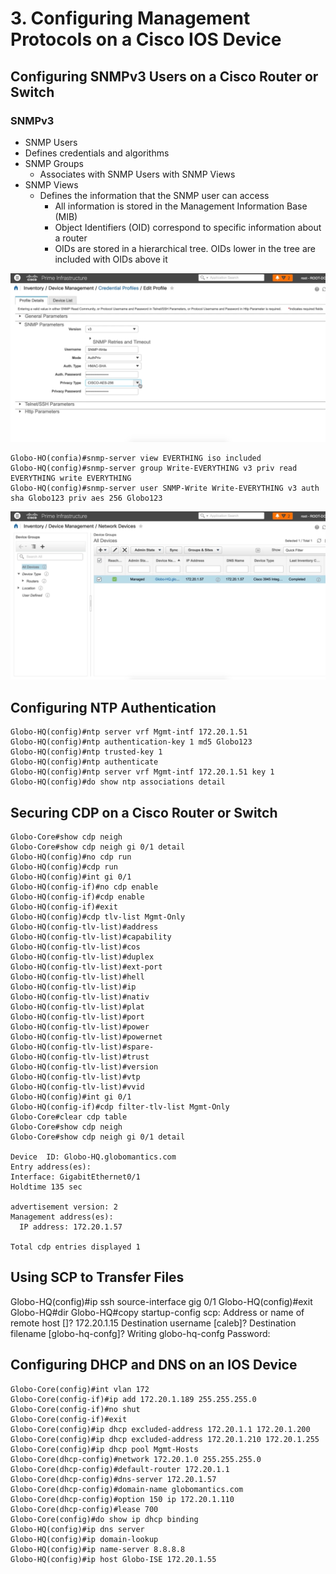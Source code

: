 # 3. Configuring Management Protocols on a Cisco IOS Device

## Configuring SNMPv3 Users on a Cisco Router or Switch

### SNMPv3

* SNMP Users
* Defines credentials and algorithms
* SNMP Groups
  * Associates with SNMP Users with SNMP Views
* SNMP Views
  * Defines the information that the SNMP user can access
    * All information is stored in the Management Information Base (MIB)
    * Object Identifiers (OID) correspond to specific information about a router
    * OIDs are stored in a hierarchical tree. OIDs lower in the tree are included with OIDs above it

![SNMP Configuration on Cisco Prime](../../../.gitbook/assets/configuring-management-protocols-on-a-cisco-ios-device-1.png)

```
Globo-HO(confia)#snmp-server view EVERTHING iso included
Globo-HQ(config)#snmp-server group Write-EVERYTHING v3 priv read EVERYTHING write EVERYTHING
Globo-HQ(config)#snmp-server user SNMP-Write Write-EVERYTHING v3 auth sha Globo123 priv aes 256 Globo123
```

![Syncronization Complete](../../../.gitbook/assets/configuring-management-protocols-on-a-cisco-ios-device-2.png)

## Configuring NTP Authentication

```
Globo-HQ(config)#ntp server vrf Mgmt-intf 172.20.1.51
Globo-HQ(config)#ntp authentication-key 1 md5 Globo123
Globo-HQ(config)#ntp trusted-key 1
Globo-HQ(config)#ntp authenticate
Globo-HQ(config)#ntp server vrf Mgmt-intf 172.20.1.51 key 1
Globo-HQ(config)#do show ntp associations detail
```

## Securing CDP on a Cisco Router or Switch

```
Globo-Core#show cdp neigh
Globo-Core#show cdp neigh gi 0/1 detail
Globo-HQ(config)#no cdp run
Globo-HQ(config)#cdp run
Globo-HQ(config)#int gi 0/1
Globo-HQ(config-if)#no cdp enable
Globo-HQ(config-if)#cdp enable
Globo-HQ(config-if)#exit
Globo-HQ(config)#cdp tlv-list Mgmt-Only
Globo-HQ(config-tlv-list)#address
Globo-HQ(config-tlv-list)#capability
Globo-HQ(config-tlv-list)#cos
Globo-HQ(config-tlv-list)#duplex
Globo-HQ(config-tlv-list)#ext-port
Globo-HQ(config-tlv-list)#hell
Globo-HQ(config-tlv-list)#ip
Globo-HQ(config-tlv-list)#nativ
Globo-HQ(config-tlv-list)#plat
Globo-HQ(config-tlv-list)#port
Globo-HQ(config-tlv-list)#power
Globo-HQ(config-tlv-list)#powernet
Globo-HQ(config-tlv-list)#spare-
Globo-HQ(config-tlv-list)#trust
Globo-HQ(config-tlv-list)#version
Globo-HQ(config-tlv-list)#vtp
Globo-HQ(config-tlv-list)#vvid
Globo-HQ(config)#int gi 0/1
Globo-HQ(config-if)#cdp filter-tlv-list Mgmt-Only
Globo-Core#clear cdp table
Globo-Core#show cdp neigh
Globo-Core#show cdp neigh gi 0/1 detail

Device  ID: Globo-HQ.globomantics.com
Entry address(es):
Interface: GigabitEthernet0/1
Holdtime 135 sec

advertisement version: 2
Management address(es):
  IP address: 172.20.1.57

Total cdp entries displayed 1
```

## Using SCP to Transfer Files

Globo-HQ(config)#ip ssh source-interface gig 0/1
Globo-HQ(config)#exit
Globo-HQ#dir
Globo-HQ#copy startup-config scp:
Address or name of remote host []? 172.20.1.15
Destination username [caleb]?
Destination filename [globo-hq-confg]?
Writing globo-hq-confg
Password:

## Configuring DHCP and DNS on an IOS Device

```
Globo-Core(config)#int vlan 172
Globo-Core(config-if)#ip add 172.20.1.189 255.255.255.0
Globo-Core(config-if)#no shut
Globo-Core(config-if)#exit
Globo-Core(config)#ip dhcp excluded-address 172.20.1.1 172.20.1.200
Globo-Core(config)#ip dhcp excluded-address 172.20.1.210 172.20.1.255
Globo-Core(config)#ip dhcp pool Mgmt-Hosts
Globo-Core(dhcp-config)#network 172.20.1.0 255.255.255.0
Globo-Core(dhcp-config)#default-router 172.20.1.1
Globo-Core(dhcp-config)#dns-server 172.20.1.57
Globo-Core(dhcp-config)#domain-name globomantics.com
Globo-Core(dhcp-config)#option 150 ip 172.20.1.110
Globo-Core(dhcp-config)#lease 700
Globo-Core(config)#do show ip dhcp binding
Globo-HQ(config)#ip dns server
Globo-HQ(config)#ip domain-lookup
Globo-HQ(config)#ip name-server 8.8.8.8
Globo-HQ(config)#ip host Globo-ISE 172.20.1.55
```
